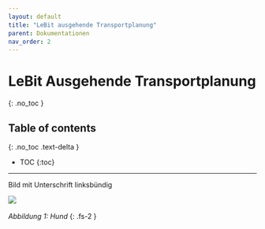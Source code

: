 ```yaml
---
layout: default
title: "LeBit ausgehende Transportplanung"
parent: Dokumentationen
nav_order: 2
---
```


# LeBit Ausgehende Transportplanung
 
{: .no_toc }

## Table of contents
{: .no_toc .text-delta }

- TOC
{:toc}

--- 

Bild mit Unterschrift linksbündig

![](\../../assets/images/Hund.jpg)

*Abbildung 1: Hund*
{: .fs-2 }


